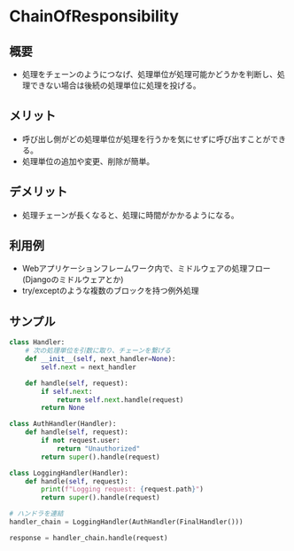# ChainOfResponsibility

## 概要
* 処理をチェーンのようにつなげ、処理単位が処理可能かどうかを判断し、処理できない場合は後続の処理単位に処理を投げる。

## メリット
- 呼び出し側がどの処理単位が処理を行うかを気にせずに呼び出すことができる。
- 処理単位の追加や変更、削除が簡単。

## デメリット
- 処理チェーンが長くなると、処理に時間がかかるようになる。


## 利用例
- Webアプリケーションフレームワーク内で、ミドルウェアの処理フロー(Djangoのミドルウェアとか)
- try/exceptのような複数のブロックを持つ例外処理


## サンプル
```python
class Handler:
    # 次の処理単位を引数に取り、チェーンを繋げる
    def __init__(self, next_handler=None):
        self.next = next_handler

    def handle(self, request):
        if self.next:
            return self.next.handle(request)
        return None

class AuthHandler(Handler):
    def handle(self, request):
        if not request.user:
            return "Unauthorized"
        return super().handle(request)

class LoggingHandler(Handler):
    def handle(self, request):
        print(f"Logging request: {request.path}")
        return super().handle(request)

# ハンドラを連結
handler_chain = LoggingHandler(AuthHandler(FinalHandler()))

response = handler_chain.handle(request)
```
